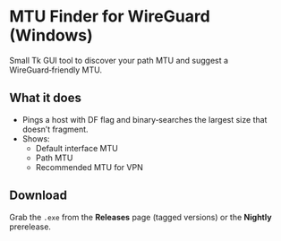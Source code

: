# MTU Finder for WireGuard (Windows)

Small Tk GUI tool to discover your path MTU and suggest a WireGuard‑friendly MTU.

## What it does
- Pings a host with DF flag and binary‑searches the largest size that doesn’t fragment.
- Shows:
  - Default interface MTU
  - Path MTU
  - Recommended MTU for VPN

## Download
Grab the `.exe` from the **Releases** page (tagged versions) or the **Nightly** prerelease.

